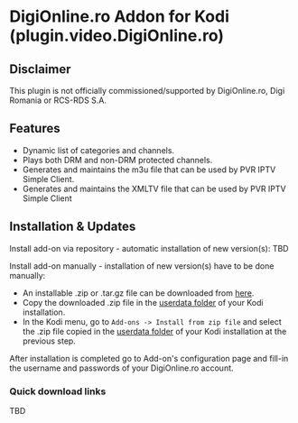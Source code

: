 # DigiOnline.ro Addon for Kodi (plugin.video.DigiOnline.ro)


## Disclaimer

This plugin is not officially commissioned/supported by DigiOnline.ro, Digi Romania or RCS-RDS S.A.


## Features
 - Dynamic list of categories and channels.
 - Plays both DRM and non-DRM protected channels.
 - Generates and maintains the m3u file that can be used by PVR IPTV Simple Client.
 - Generates and maintains the XMLTV file that can be used by PVR IPTV Simple Client


## Installation & Updates

Install add-on via repository - automatic installation of new version(s):
TBD


Install add-on manually - installation of new version(s) have to be done manually:

* An installable .zip or .tar.gz file can be downloaded from [here](https://github.com/cralin/plugin.video.DigiOnline.ro/releases).
* Copy the downloaded .zip file in the [userdata folder](https://kodi.wiki/view/Userdata#Location_of_the_userdata_folder) of your Kodi installation.
* In the Kodi menu, go to `Add-ons -> Install from zip file` and select the .zip file copied in the [userdata folder](https://kodi.wiki/view/Userdata#Location_of_the_userdata_folder) of your Kodi installation at the previous step.

After installation is completed go to Add-on's configuration page and fill-in the username and passwords of your DigiOnline.ro account.


### Quick download links

TBD


